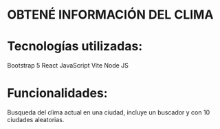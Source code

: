 
# OBTENÉ INFORMACIÓN DEL CLIMA

# Tecnologías utilizadas:

Bootstrap 5
React
JavaScript
Vite
Node JS

# Funcionalidades:

Busqueda del clima actual en una ciudad, incluye un buscador y con 10 ciudades aleatorias.
